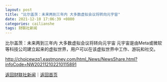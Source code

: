 ```yaml
---
layout: post
title: "比尔盖茨：未来两到三年内 大多数虚拟会议将转向元宇宙"
date: 2021-12-10 17:06:39 +0800
categories: cailianshe
tags: 财联社新闻
---
```

比尔盖茨：未来两到三年内 大多数虚拟会议将转向元宇宙
元宇宙是由Meta或微软等科技公司建立起来的虚拟世界，用户可以在该虚拟世界中工作、游玩和社交。

<http://choicewzp1.eastmoney.com/html_News/NewsShare.html?infoCode=NW202112102210115891>

[返回财联社新闻](//finews.withounder.com/cailianshe/)｜[返回首页](//finews.withounder.com/)